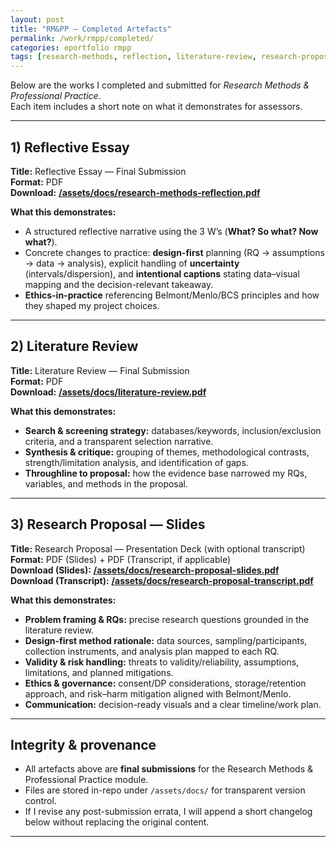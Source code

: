 ```yaml
---
layout: post
title: "RM&PP — Completed Artefacts"
permalink: /work/rmpp/completed/
categories: eportfolio rmpp
tags: [research-methods, reflection, literature-review, research-proposal]
---
```


Below are the works I completed and submitted for *Research Methods & Professional Practice*.  
Each item includes a short note on what it demonstrates for assessors.

---

## 1) Reflective Essay 

**Title:** Reflective Essay — Final Submission  
**Format:** PDF  
**Download:** **[/assets/docs/research-methods-reflection.pdf](/assets/docs/research-methods-reflection.pdf)**

**What this demonstrates:**
- A structured reflective narrative using the 3 W’s (**What? So what? Now what?**).
- Concrete changes to practice: **design-first** planning (RQ → assumptions → data → analysis), explicit handling of **uncertainty** (intervals/dispersion), and **intentional captions** stating data–visual mapping and the decision-relevant takeaway.
- **Ethics-in-practice** referencing Belmont/Menlo/BCS principles and how they shaped my project choices.

---

## 2) Literature Review 

**Title:** Literature Review — Final Submission  
**Format:** PDF  
**Download:** **[/assets/docs/literature-review.pdf](/assets/docs/literature-review.pdf)**

**What this demonstrates:**
- **Search & screening strategy:** databases/keywords, inclusion/exclusion criteria, and a transparent selection narrative.
- **Synthesis & critique:** grouping of themes, methodological contrasts, strength/limitation analysis, and identification of gaps.
- **Throughline to proposal:** how the evidence base narrowed my RQs, variables, and methods in the proposal.

---

## 3) Research Proposal — Slides

**Title:** Research Proposal — Presentation Deck (with optional transcript)  
**Format:** PDF (Slides) + PDF (Transcript, if applicable)  
**Download (Slides):** **[/assets/docs/research-proposal-slides.pdf](/assets/docs/research-proposal-slides.pdf)**  
**Download (Transcript):** **[/assets/docs/research-proposal-transcript.pdf](/assets/docs/research-proposal-transcript.pdf)**

**What this demonstrates:**
- **Problem framing & RQs:** precise research questions grounded in the literature review.
- **Design-first method rationale:** data sources, sampling/participants, collection instruments, and analysis plan mapped to each RQ.
- **Validity & risk handling:** threats to validity/reliability, assumptions, limitations, and planned mitigations.
- **Ethics & governance:** consent/DP considerations, storage/retention approach, and risk–harm mitigation aligned with Belmont/Menlo.
- **Communication:** decision-ready visuals and a clear timeline/work plan.

---

## Integrity & provenance

- All artefacts above are **final submissions** for the Research Methods & Professional Practice module.  
- Files are stored in-repo under `/assets/docs/` for transparent version control.  
- If I revise any post-submission errata, I will append a short changelog below without replacing the original content.

---

